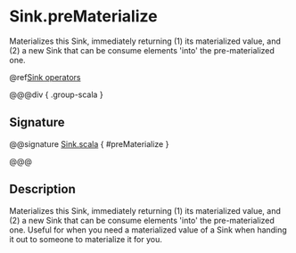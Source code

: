 # Sink.preMaterialize

Materializes this Sink, immediately returning (1) its materialized value, and (2) a new Sink that can be consume elements 'into' the pre-materialized one.

@ref[Sink operators](../index.md#sink-operators)

@@@div { .group-scala }

## Signature

@@signature [Sink.scala](/akka-stream/src/main/scala/akka/stream/scaladsl/Sink.scala) { #preMaterialize }

@@@

## Description

Materializes this Sink, immediately returning (1) its materialized value, and (2) a new Sink that can be consume elements 'into' the pre-materialized one. Useful for when you need a materialized value of a Sink when handing it out to someone to materialize it for you.

